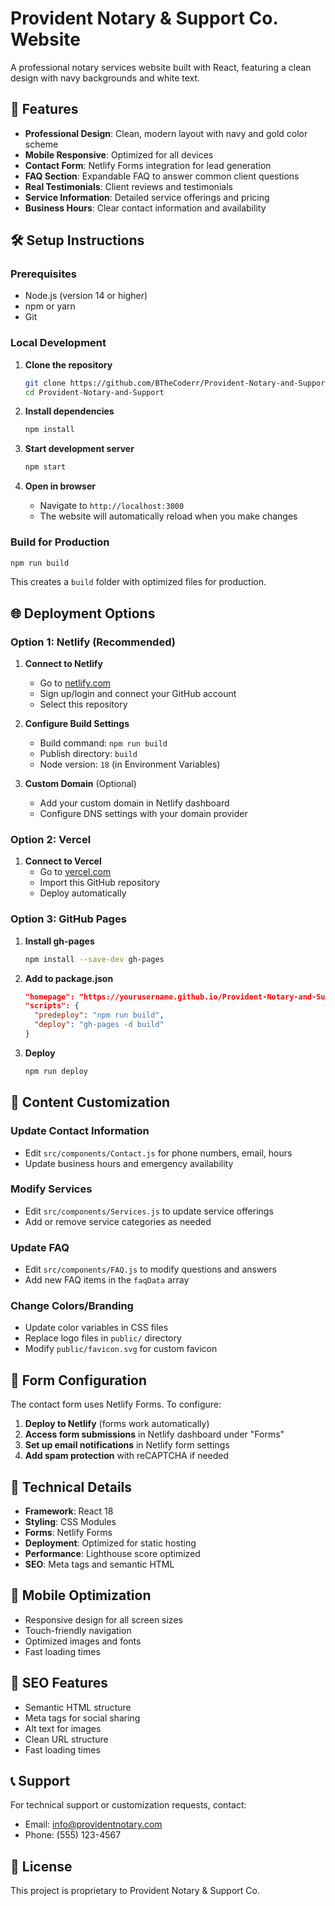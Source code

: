 # Provident Notary & Support Co. Website

A professional notary services website built with React, featuring a clean design with navy backgrounds and white text.

## 🚀 Features

- **Professional Design**: Clean, modern layout with navy and gold color scheme
- **Mobile Responsive**: Optimized for all devices
- **Contact Form**: Netlify Forms integration for lead generation
- **FAQ Section**: Expandable FAQ to answer common client questions
- **Real Testimonials**: Client reviews and testimonials
- **Service Information**: Detailed service offerings and pricing
- **Business Hours**: Clear contact information and availability

## 🛠️ Setup Instructions

### Prerequisites
- Node.js (version 14 or higher)
- npm or yarn
- Git

### Local Development

1. **Clone the repository**
   ```bash
   git clone https://github.com/BTheCoderr/Provident-Notary-and-Support.git
   cd Provident-Notary-and-Support
   ```

2. **Install dependencies**
   ```bash
   npm install
   ```

3. **Start development server**
   ```bash
   npm start
   ```

4. **Open in browser**
   - Navigate to `http://localhost:3000`
   - The website will automatically reload when you make changes

### Build for Production

```bash
npm run build
```

This creates a `build` folder with optimized files for production.

## 🌐 Deployment Options

### Option 1: Netlify (Recommended)

1. **Connect to Netlify**
   - Go to [netlify.com](https://netlify.com)
   - Sign up/login and connect your GitHub account
   - Select this repository

2. **Configure Build Settings**
   - Build command: `npm run build`
   - Publish directory: `build`
   - Node version: `18` (in Environment Variables)

3. **Custom Domain** (Optional)
   - Add your custom domain in Netlify dashboard
   - Configure DNS settings with your domain provider

### Option 2: Vercel

1. **Connect to Vercel**
   - Go to [vercel.com](https://vercel.com)
   - Import this GitHub repository
   - Deploy automatically

### Option 3: GitHub Pages

1. **Install gh-pages**
   ```bash
   npm install --save-dev gh-pages
   ```

2. **Add to package.json**
   ```json
   "homepage": "https://yourusername.github.io/Provident-Notary-and-Support",
   "scripts": {
     "predeploy": "npm run build",
     "deploy": "gh-pages -d build"
   }
   ```

3. **Deploy**
   ```bash
   npm run deploy
   ```

## 📝 Content Customization

### Update Contact Information
- Edit `src/components/Contact.js` for phone numbers, email, hours
- Update business hours and emergency availability

### Modify Services
- Edit `src/components/Services.js` to update service offerings
- Add or remove service categories as needed

### Update FAQ
- Edit `src/components/FAQ.js` to modify questions and answers
- Add new FAQ items in the `faqData` array

### Change Colors/Branding
- Update color variables in CSS files
- Replace logo files in `public/` directory
- Modify `public/favicon.svg` for custom favicon

## 📧 Form Configuration

The contact form uses Netlify Forms. To configure:

1. **Deploy to Netlify** (forms work automatically)
2. **Access form submissions** in Netlify dashboard under "Forms"
3. **Set up email notifications** in Netlify form settings
4. **Add spam protection** with reCAPTCHA if needed

## 🔧 Technical Details

- **Framework**: React 18
- **Styling**: CSS Modules
- **Forms**: Netlify Forms
- **Deployment**: Optimized for static hosting
- **Performance**: Lighthouse score optimized
- **SEO**: Meta tags and semantic HTML

## 📱 Mobile Optimization

- Responsive design for all screen sizes
- Touch-friendly navigation
- Optimized images and fonts
- Fast loading times

## 🎯 SEO Features

- Semantic HTML structure
- Meta tags for social sharing
- Alt text for images
- Clean URL structure
- Fast loading times

## 📞 Support

For technical support or customization requests, contact:
- Email: info@providentnotary.com
- Phone: (555) 123-4567

## 📄 License

This project is proprietary to Provident Notary & Support Co.